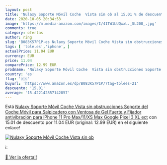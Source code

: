 ```yaml
---
layout: post
title: 'Nulaxy Soporte Móvil Coche  Vista sin ob al 15.01 % de descuento'
date: 2020-10-05 20:34:53
image: 'https://m.media-amazon.com/images/I/41TW1LUQxxL._SL200_.jpg'
comments: true
category: ofertas
author: ring
slug: 'B083K57P1P-es Nulaxy Soporte Móvil Coche Vista sin obstrucciones Soporte...'
tags: [ 'tole.es','iphone', ]
actualPrice: 11.04 EUR
currency: EUR
price: 11.04
comparePrice: 12.99 EUR
prodname: 'Nulaxy Soporte Móvil Coche  Vista sin obstrucciones Soporte del Coche Móvil para Salpicadero con Ventosa de Gel Fuerte y Fijador antivibración  para iPhone 11 Pro Max/11/XS Max  Google Pixel 3 XL ect'
country: 'es'
flag: '🇪🇸'
buyurl: 'https://www.amazon.es/dp/B083K57P1P/?tag=tolees-21'
descuento: '15.01'
average: '15.422142857142857'
---
```


Está [Nulaxy Soporte Móvil Coche  Vista sin obstrucciones Soporte del Coche Móvil para Salpicadero con Ventosa de Gel Fuerte y Fijador antivibración  para iPhone 11 Pro Max/11/XS Max  Google Pixel 3 XL ect](https://www.amazon.es/dp/B083K57P1P/?tag=tolees-21) con 15.01 de descuento por 11.04 EUR (original: 12.99 EUR) en el siguiente enlace!

[![Nulaxy Soporte Móvil Coche  Vista sin ob](https://m.media-amazon.com/images/I/41TW1LUQxxL._SL200_.jpg)](https://www.amazon.es/dp/B083K57P1P/?tag=tolees-21)

ℹ️:


[🛒 Ver la oferta!!](https://www.amazon.es/dp/B083K57P1P/?tag=tolees-21)

